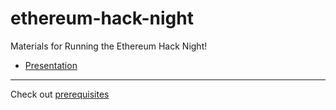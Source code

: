 # ethereum-hack-night
Materials for Running the Ethereum Hack Night!

* [Presentation](https://fubuloubu.github.io/ethereum-hack-night/)

----
Check out [prerequisites](PREREQUISITES.md)
